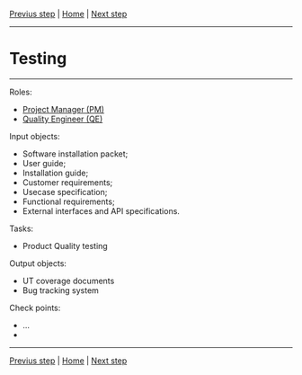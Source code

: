 [Previus step](Implementation.md) | [Home](Overview.md) | [Next step](Delivery.md)

---
# Testing
---

Roles:
* [Project Manager (PM)](Roles.md#project-manager-pm)
* [Quality Engineer (QE)](Roles.md#quality-engineer-qe)

Input objects: 
* Software installation packet;
* User guide;
* Installation guide;
* Customer requirements;
* Usecase specification;
* Functional requirements;
* External interfaces and API specifications.

Tasks:
* Product Quality testing

Output objects:
* UT coverage documents
* Bug tracking system

Check points:
* ...
* 

---
[Previus step](Implementation.md) | [Home](Overview.md) | [Next step](Delivery.md)